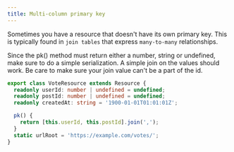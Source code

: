 ```yaml
---
title: Multi-column primary key
---
```

Sometimes you have a resource that doesn't have its own primary key. This is typically
found in `join tables` that express `many-to-many` relationships.

Since the pk() method must return either a number, string or undefined, make sure to
do a simple serialization. A simple join on the values should work. Be care to
make sure your join value can't be a part of the id.

```typescript
export class VoteResource extends Resource {
  readonly userId: number | undefined = undefined;
  readonly postId: number | undefined = undefined;
  readonly createdAt: string = '1900-01-01T01:01:01Z';

  pk() {
    return [this.userId, this.postId].join(',');
  }
  static urlRoot = 'https://example.com/votes/';
}
```
